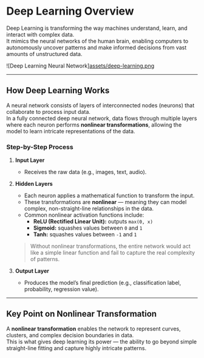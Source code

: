 # Deep Learning Overview

Deep Learning is transforming the way machines understand, learn, and interact with complex data.  
It mimics the neural networks of the human brain, enabling computers to autonomously uncover patterns and make informed decisions from vast amounts of unstructured data.

![Deep Learning Neural Network][assets/deep-learning.png](https://media.geeksforgeeks.org/wp-content/uploads/20250526120412678730/What-is-Deep-Learning.webp)

---

## How Deep Learning Works

A neural network consists of layers of interconnected nodes (neurons) that collaborate to process input data.  
In a fully connected deep neural network, data flows through multiple layers where each neuron performs **nonlinear transformations**, allowing the model to learn intricate representations of the data.

### Step-by-Step Process

1. **Input Layer**  
   - Receives the raw data (e.g., images, text, audio).

2. **Hidden Layers**  
   - Each neuron applies a mathematical function to transform the input.  
   - These transformations are **nonlinear** — meaning they can model complex, non-straight-line relationships in the data.  
   - Common nonlinear activation functions include:
     - **ReLU (Rectified Linear Unit):** outputs `max(0, x)`  
     - **Sigmoid:** squashes values between `0` and `1`  
     - **Tanh:** squashes values between `-1` and `1`

   > Without nonlinear transformations, the entire network would act like a simple linear function and fail to capture the real complexity of patterns.

3. **Output Layer**  
   - Produces the model’s final prediction (e.g., classification label, probability, regression value).

---

## Key Point on Nonlinear Transformation

A **nonlinear transformation** enables the network to represent curves, clusters, and complex decision boundaries in data.  
This is what gives deep learning its power — the ability to go beyond simple straight-line fitting and capture highly intricate patterns.
